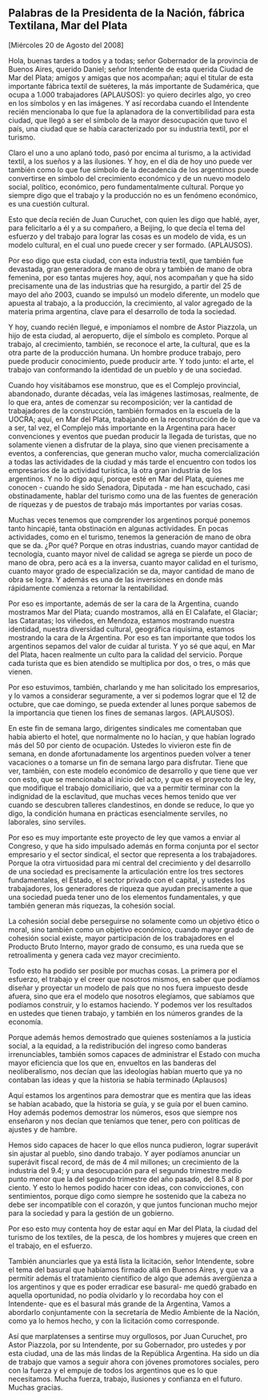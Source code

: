 Palabras de la Presidenta de la Nación, fábrica Textilana, Mar del Plata
------------------------------------------------------------------------

[Miércoles 20 de Agosto del 2008]

Hola, buenas tardes a todos y a todas; señor Gobernador de la provincia
de Buenos Aires, querido Daniel; señor Intendente de esta querida Ciudad
de Mar del Plata; amigos y amigas que nos acompañan; aquí el titular de
esta importante fábrica textil de suéteres, la más importante de
Sudamérica, que ocupa a 1.000 trabajadores (APLAUSOS): yo quiero
decirles algo, yo creo en los símbolos y en las imágenes. Y así
recordaba cuando el Intendente recién mencionaba lo que fue la
aplanadora de la convertibilidad para esta ciudad, que llegó a ser el
símbolo de la mayor desocupación que tuvo el país, una ciudad que se
había caracterizado por su industria textil, por el turismo.

Claro el uno a uno aplanó todo, pasó por encima al turismo, a la
actividad textil, a los sueños y a las ilusiones. Y hoy, en el día de
hoy uno puede ver también como lo que fue símbolo de la decadencia de
los argentinos puede convertirse en símbolo del crecimiento económico y
de un nuevo modelo social, político, económico, pero fundamentalmente
cultural. Porque yo siempre digo que el trabajo y la producción no es un
fenómeno económico, es una cuestión cultural.

Esto que decía recién de Juan Curuchet, con quien les digo que hablé,
ayer, para felicitarlo a él y a su compañero, a Beijing, lo que decía el
tema del esfuerzo y del trabajo para lograr las cosas es un modelo de
vida, es un modelo cultural, en el cual uno puede crecer y ser formado.
(APLAUSOS).

Por eso digo que esta ciudad, con esta industria textil, que también fue
devastada, gran generadora de mano de obra y también de mano de obra
femenina, por eso tantas mujeres hoy, aquí, nos acompañan y que ha sido
precisamente una de las industrias que ha resurgido, a partir del 25 de
mayo del año 2003, cuando se impulsó un modelo diferente, un modelo que
apuesta al trabajo, a la producción, la crecimiento, al valor agregado
de la materia prima argentina, clave para el desarrollo de toda la
sociedad.

Y hoy, cuando recién llegué, e imponíamos el nombre de Astor Piazzola,
un hijo de esta ciudad, al aeropuerto, dije el símbolo es completo.
Porque al trabajo, al crecimiento, también, se reconoce el arte, la
cultural, que es la otra parte de la producción humana. Un hombre
produce trabajo, pero puede producir conocimiento, puede producir arte.
Y todo junto: el arte, el trabajo van conformando la identidad de un
pueblo y de una sociedad.

Cuando hoy visitábamos ese monstruo, que es el Complejo provincial,
abandonado, durante décadas, veía las imágenes lastimosas, realmente, de
lo que era, antes de comenzar su recomposición; ver la cantidad de
trabajadores de la construcción, también formados en la escuela de la
UOCRA; aquí, en Mar del Plata, trabajando en la reconstrucción de lo que
va a ser, tal vez, el Complejo más importante en la Argentina para hacer
convenciones y eventos que puedan producir la llegada de turistas, que
no solamente vienen a disfrutar de la playa, sino que vienen
precisamente a eventos, a conferencias, que generan mucho valor, mucha
comercialización a todas las actividades de la ciudad y más tarde el
encuentro con todos los empresarios de la actividad turística, la otra
gran industria de los argentinos. Y no lo digo aquí, porque esté en Mar
del Plata, quienes me conocen - cuando he sido Senadora, Diputada - me
han escuchado, casi obstinadamente, hablar del turismo como una de las
fuentes de generación de riquezas y de puestos de trabajo más
importantes por varias cosas.

Muchas veces tenemos que comprender los argentinos porqué ponemos tanto
hincapié, tanta obstinación en algunas actividades. En pocas
actividades, como en el turismo, tenemos la generación de mano de obra
que se da. ¿Por qué? Porque en otras industrias, cuando mayor cantidad
de tecnología, cuanto mayor nivel de calidad se agrega se pierde un poco
de mano de obra, pero acá es a la inversa, cuanto mayor calidad en el
turismo, cuanto mayor grado de especialización se da, mayor cantidad de
mano de obra se logra. Y además es una de las inversiones en donde más
rápidamente comienza a retornar la rentabilidad.

Por eso es importante, además de ser la cara de la Argentina, cuando
mostramos Mar del Plata; cuando mostramos, allá en El Calafate, el
Glaciar; las Cataratas; los viñedos, en Mendoza, estamos mostrando
nuestra identidad, nuestra diversidad cultural, geográfica riquísima,
estamos mostrando la cara de la Argentina. Por eso es tan importante que
todos los argentinos sepamos del valor de cuidar al turista. Y yo sé que
aquí, en Mar del Plata, hacen realmente un culto para la calidad del
servicio. Porque cada turista que es bien atendido se multiplica por
dos, o tres, o más que vienen.

Por eso estuvimos, también, charlando y me han solicitado los
empresarios, y lo vamos a considerar seguramente, a ver si podemos
lograr que el 12 de octubre, que cae domingo, se pueda extender al lunes
porque sabemos de la importancia que tienen los fines de semanas largos.
(APLAUSOS).

En este fin de semana largo, dirigentes sindicales me comentaban que
había abierto el hotel, que normalmente no lo hacían, y que habían
logrado más del 50 por ciento de ocupación. Ustedes lo vivieron este fin
de semana, en donde afortunadamente los argentinos pueden volver a tener
vacaciones o a tomarse un fin de semana largo para disfrutar. Tiene que
ver, también, con este modelo económico de desarrollo y que tiene que
ver con esto, que se mencionaba al inicio del acto, y que es el proyecto
de ley, que modifique el trabajo domiciliario, que va a permitir
terminar con la indignidad de la esclavitud, que muchas veces hemos
tenido que ver cuando se descubren talleres clandestinos, en donde se
reduce, lo que yo digo, la condición humana en prácticas esencialmente
serviles, no laborales, sino serviles.

Por eso es muy importante este proyecto de ley que vamos a enviar al
Congreso, y que ha sido impulsado además en forma conjunta por el sector
empresario y el sector sindical, el sector que representa a los
trabajadores. Porque la otra virtuosidad para mí central del crecimiento
y del desarrollo de una sociedad es precisamente la articulación entre
los tres sectores fundamentales, el Estado, el sector privado con el
capital, y ustedes los trabajadores, los generadores de riqueza que
ayudan precisamente a que una sociedad pueda tener uno de los elementos
fundamentales, y que también generan más riquezas, la cohesión social.

La cohesión social debe perseguirse no solamente como un objetivo ético
o moral, sino también como un objetivo económico, cuando mayor grado de
cohesión social existe, mayor participación de los trabajadores en el
Producto Bruto Interno, mayor grado de consumo, es una rueda que se
retroalimenta y genera cada vez mayor crecimiento.

Todo esto ha podido ser posible por muchas cosas. La primera por el
esfuerzo, el trabajo y el creer que nosotros mismos, en saber que
podíamos diseñar y proyectar un modelo de país que no nos fuera impuesto
desde afuera, sino que era el modelo que nosotros elegíamos, que
sabíamos que podíamos construir, y lo estamos haciendo. Y podemos ver
los resultados en ustedes que tienen trabajo, y también en los números
grandes de la economía.

Porque además hemos demostrado que quienes sosteníamos a la justicia
social, a la equidad, a la redistribución del ingreso como banderas
irrenunciables, también somos capaces de administrar el Estado con mucha
mayor eficiencia que los que en, envueltos en las banderas del
neoliberalismo, nos decían que las ideologías habían muerto que ya no
contaban las ideas y que la historia se había terminado (Aplausos)

Aquí estamos los argentinos para demostrar que es mentira que las ideas
se habían acabado, que la historia se guía, y se guía por el buen
camino. Hoy además podemos demostrar los números, esos que siempre nos
enseñaron y nos decían que teníamos que tener, pero con políticas de
ajustes y de hambre.

Hemos sido capaces de hacer lo que ellos nunca pudieron, lograr
superávit sin ajustar al pueblo, sino dando trabajo. Y ayer podíamos
anunciar un superávit fiscal record, de más de 4 mil millones; un
crecimiento de la industria del 9.4; y una desocupación para el segundo
trimestre medio punto menor que la del segundo trimestre del año pasado,
del 8.5 al 8 por ciento. Y esto lo hemos podido hacer con ideas, con
convicciones, con sentimientos, porque digo como siempre he sostenido
que la cabeza no debe ser incompatible con el corazón, y que juntos
funcionan mucho mejor para la sociedad y para la gestión de un gobierno.

Por eso esto muy contenta hoy de estar aquí en Mar del Plata, la ciudad
del turismo de los textiles, de la pesca, de los hombres y mujeres que
creen en el trabajo, en el esfuerzo.

También anunciarles que ya está lista la licitación, señor Intendente,
sobre el tema del basural que habíamos firmado allá en Buenos Aires, y
que va a permitir además el tratamiento científico de algo que además
avergüenza a los argentinos y que es poder erradicar ese basural- me
quedó grabado en aquella oportunidad, no podía olvidarlo y lo recordaba
hoy con el Intendente- que es el basural más grande de la Argentina,
Vamos a abordarlo conjuntamente con la secretaría de Medio Ambiente de
la Nación, como ya lo hemos hecho, y con la licitación como corresponde.

Así que marplatenses a sentirse muy orgullosos, por Juan Curuchet, pro
Astor Piazzola, por su Intendente, por su Gobernador, pro ustedes y por
esta ciudad, una de las más lindas de la República Argentina. Ha sido un
día de trabajo que vamos a seguir ahora con jóvenes promotores sociales,
pero con la fuerza y el empuje de todos los argentinos que es lo que
necesitamos. Mucha fuerza, trabajo, ilusiones y confianza en el futuro.
Muchas gracias. 
